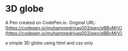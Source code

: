 # 3D globe

A Pen created on CodePen.io. Original URL: [https://codepen.io/muhammedriyas003/pen/qBBvMrV](https://codepen.io/muhammedriyas003/pen/qBBvMrV).

a simple 3D globe using html and css only
